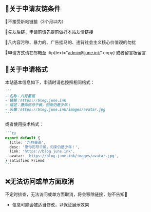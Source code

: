 <!-- 友链页面的"申请友链"要求 -->

## 🌹关于申请友链条件

🍅不接受新站链接（3个月以内）

🎄先友后链，申请前请先提前做好本站友情链接

🍧凡内容污秽、暴力的、广告挂马的、违背社会主义核心价值观的勿扰

🎯申请方式请在邮箱至 :tip{text="admin@june.ink" copy} 或者留言板留言

## 👋关于申请格式

本站基本信息如下，申请时请也按照相同格式：

````md
```
- 名称：六月墨语
- 链接：https://blog.june.ink
- 描述：愿你历尽千帆，归来仍是少年！
- 头像：https://blog.june.ink/images/avatar.jpg
```
````

或者使用技术格式：

````md
```ts
export default {
  title: '六月墨语',
  desc: '愿你历尽千帆，归来仍是少年！',
  link: 'https://blog.june.ink',
  avatar: 'https://blog.june.ink/images/avatar.jpg',
} satisfies Friend
```
````

## ❌无法访问或单方面取消

不定时排查，无法访问或单方面取消，将会移除链接，恕不告知🧐

- 信息可能会被适当修改，以保证展示效果
